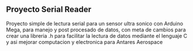 ## Proyecto Serial Reader

Proyecto simple de lectura serial para un sensor ultra sonico
con Arduino Mega, para manejo y post procesado de datos, con 
meta de cambios para crear una libreria .h para facilitar la lectura de datos mediante el lenguaje C y asi mejorar computacion 
y electronica para Antares Aerospace 